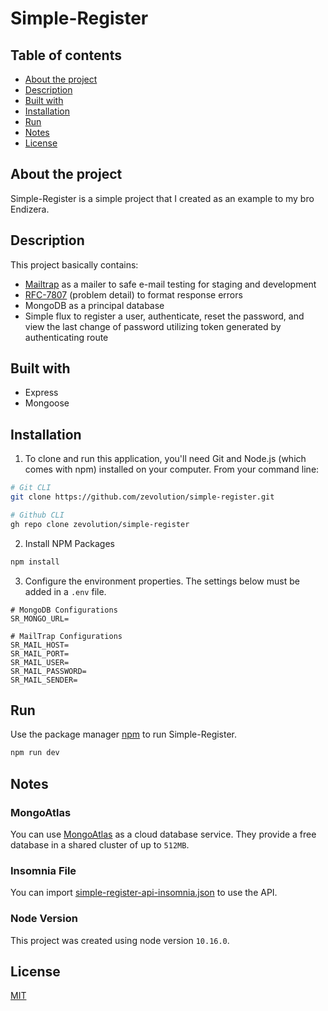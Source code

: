 # Simple-Register
## Table of contents
- [About the project](#about-the-project)
- [Description](#description)
- [Built with](#built-with)
- [Installation](#instalation)
- [Run](#run)
- [Notes](#notes)
- [License](#license)

## About the project
Simple-Register is a simple project that I created as an example to my bro Endizera.

## Description
This project basically contains:
* [Mailtrap](https://mailtrap.io/) as a mailer to safe e-mail testing for staging and development
* [RFC-7807](https://tools.ietf.org/html/rfc7807) (problem detail) to format response errors
* MongoDB as a principal database
* Simple flux to register a user, authenticate, reset the password, and view the last change of password utilizing token generated by authenticating route

## Built with
* Express
* Mongoose

## Installation

1. To clone and run this application, you'll need Git and Node.js (which comes with npm) installed on your computer. From your command line:
```sh
# Git CLI
git clone https://github.com/zevolution/simple-register.git

# Github CLI
gh repo clone zevolution/simple-register
```

2. Install NPM Packages
```sh
npm install
```

3. Configure the environment properties. The settings below must be added in a `.env` file.

```properties
# MongoDB Configurations
SR_MONGO_URL=

# MailTrap Configurations
SR_MAIL_HOST=
SR_MAIL_PORT=
SR_MAIL_USER=
SR_MAIL_PASSWORD=
SR_MAIL_SENDER=
```

## Run

Use the package manager [npm](https://www.npmjs.com/) to run Simple-Register.

```bash
npm run dev
```

## Notes
### MongoAtlas
You can use [MongoAtlas](https://www.mongodb.com/pricing) as a cloud database service. They provide a free database in a shared cluster of up to `512MB`.

### Insomnia File
You can import [simple-register-api-insomnia.json](https://gist.github.com/zevolution/6f469ba51e03ae4e5215dc06f63d60e2) to use the API.

### Node Version
This project was created using node version `10.16.0`.

## License
[MIT](https://choosealicense.com/licenses/mit/)
